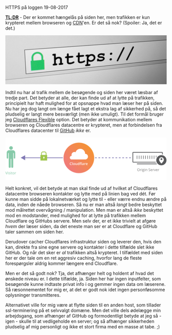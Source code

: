 HTTPS p&aring; loggen
19-08-2017


**[TL;DR](http://en.wikipedia.org/wiki/Wikipedia:Too_long;_didn't_read)** - Der er kommet hængelås på siden her, men trafikken er kun krypteret mellem browseren og [CDN](https://en.wikipedia.org/wiki/Content_delivery_network)'en. Er det så nok? (Spoiler: Ja, det er det.)

![https://](/static/20170819_https.jpg)

Indtil nu har al trafik mellem de besøgende og siden her været læsbar af tredje part. Det betyder at alle, der kan finde ud af at lytte på trafikken, principielt har haft mulighed for at opsnappe hvad man læser her på siden. Nu har jeg dog langt om længe fået lagt et ekstra lag af sikkerhed på, så det pludselig er langt mere besværligt (men ikke umuligt). Til det formål bruger jeg [Cloudflares Flexible](https://www.cloudflare.com/ssl/) option. Det betyder at kommunikation mellem browseren og Cloudflares datacentre er krypteret, men at forbindelsen fra Cloudflares datacenter til [GitHub](https://github.com/) _ikke_ er.

<img class="screen" src="/static/20170819_cloudflare-flexible-ssl.jpg" alt="Cloudfare Flexible">

Helt konkret, vil det betyde at man skal finde ud af hvilket af Cloudflares datacentre browseren kontakter og lytte med på linien bag ved dét. Før kunne man sidde på lokalnetværket og lytte til - eller værre endnu ændre på data, inden de nåede browseren. Så nu er man altså _langt_ bedre beskyttet mod målrettet overvågning / manipulation. Men man er altså _ikke_ beskyttet mod en modstander, med mulighed for at lytte på trafikken mellem Cloudflare og GitHubs servere. Men selv der, er et ikke trivielt at afgøre _hvem_ der læser siden, da det eneste man ser er at Cloudflare og GitHub taler sammen om siden her.

Derudover cacher Cloudflares infrastruktur siden og leverer den, hvis den kan, direkte fra sine egne servere og kontakter i dette tilfælde slet ikke GitHub. Og når det sker er _al_ trafikken altså krypteret. I tilfældet med siden her er der tale om en ret aggresiv caching, hvorfor lang de fleste forespørgsler aldrig kommer længere end Cloudflare.

Men er det så godt nok? Tja, det afhænger helt og holdent af hvad det ønskede niveau er. I dette tilfælde, ja. Siden her har ingen inputfelter, som besøgende kunne indtaste privat info i og gemmer ingen data om læserene. Så ræsonnementet for mig er, at det er godt nok idet ingen personføsomme oplysninger transmitteres.

Alternativet ville for mig være at flytte siden til en anden host, som tillader ssl-terminering på et selvvalgt domæne. Men det ville dels ødelægge min arbejdsgang, som afhænger af GitHub og formodentligt betyde at jeg så - igen - skulle til at vedligeholde en server; og så afhænger sikkerheden pludselig af mig personligt og ikke et stort firma med en masse at tabe. ;)
